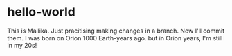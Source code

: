 # hello-world
This is Mallika. Just pracitising making changes in a branch. Now I'll commit them. I was born on Orion 1000 Earth-years ago. but in Orion years, I'm still in my 20s!
